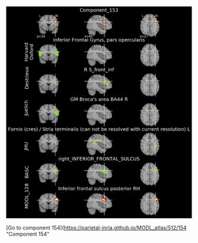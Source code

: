 


![153](preliminary/153.jpg "Component 153")

[Go to component 154](https://parietal-inria.github.io/MODL_atlas/512/154 "Component 154"